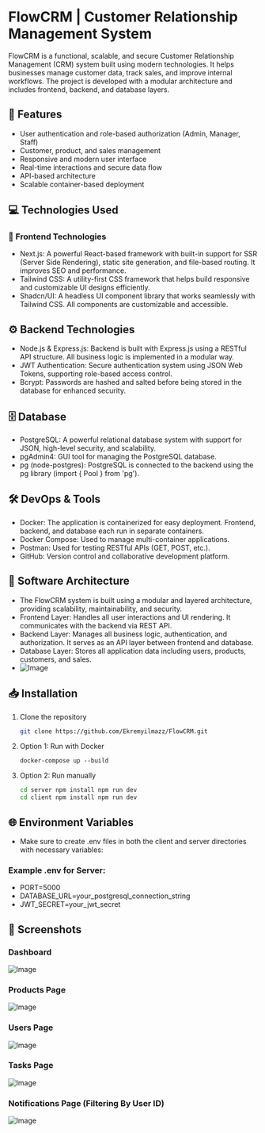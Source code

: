 # FlowCRM | Customer Relationship Management System
FlowCRM is a functional, scalable, and secure Customer Relationship Management (CRM) system built using modern technologies. 
It helps businesses manage customer data, track sales, and improve internal workflows. The project is developed with a modular architecture and includes frontend, backend, and database layers.

## 🚀 Features
- User authentication and role-based authorization (Admin, Manager, Staff)
- Customer, product, and sales management
- Responsive and modern user interface
- Real-time interactions and secure data flow
- API-based architecture
- Scalable container-based deployment

## 💻 Technologies Used

### 🧩 Frontend Technologies
- Next.js: A powerful React-based framework with built-in support for SSR (Server Side Rendering), static site generation, and file-based routing. It improves SEO and performance.
- Tailwind CSS: A utility-first CSS framework that helps build responsive and customizable UI designs efficiently.
- Shadcn/UI: A headless UI component library that works seamlessly with Tailwind CSS. All components are customizable and accessible.

## ⚙️ Backend Technologies
- Node.js & Express.js: Backend is built with Express.js using a RESTful API structure. All business logic is implemented in a modular way.
- JWT Authentication: Secure authentication system using JSON Web Tokens, supporting role-based access control.
- Bcrypt: Passwords are hashed and salted before being stored in the database for enhanced security.

## 🗄️ Database
- PostgreSQL: A powerful relational database system with support for JSON, high-level security, and scalability.
- pgAdmin4: GUI tool for managing the PostgreSQL database.
- pg (node-postgres): PostgreSQL is connected to the backend using the pg library (import { Pool } from 'pg').

## 🛠️ DevOps & Tools
- Docker: The application is containerized for easy deployment. Frontend, backend, and database each run in separate containers.
- Docker Compose: Used to manage multi-container applications.
- Postman: Used for testing RESTful APIs (GET, POST, etc.).
- GitHub: Version control and collaborative development platform.

## 🧱 Software Architecture
- The FlowCRM system is built using a modular and layered architecture, providing scalability, maintainability, and security.
- Frontend Layer: Handles all user interactions and UI rendering. It communicates with the backend via REST API.
- Backend Layer: Manages all business logic, authentication, and authorization. It serves as an API layer between frontend and database.
- Database Layer: Stores all application data including users, products, customers, and sales.
- ![Image](https://github.com/user-attachments/assets/cc7544f6-84b3-46a2-a475-0547f6b36e42)

## 📥 Installation

1. Clone the repository

   ```bash
   git clone https://github.com/Ekremyilmazz/FlowCRM.git
2. Option 1: Run with Docker
   ```
   docker-compose up --build
3. Option 2: Run manually
   ```bash
   cd server npm install npm run dev
   cd client npm install npm run dev

## 🌐 Environment Variables
- Make sure to create .env files in both the client and server directories with necessary variables:

### Example .env for Server:
- PORT=5000
- DATABASE_URL=your_postgresql_connection_string
- JWT_SECRET=your_jwt_secret

## 📸 Screenshots

### Dashboard
![Image](https://github.com/user-attachments/assets/763d7263-79d3-4a5e-853a-c713e74880b8)
### Products Page
![Image](https://github.com/user-attachments/assets/d20544b1-b973-4199-bb4e-102efb585ec4)
### Users Page
![Image](https://github.com/user-attachments/assets/3e48641f-39bf-464f-9915-50848c123fd3)
### Tasks Page
![Image](https://github.com/user-attachments/assets/ac2c4bc1-9a38-4b0e-b96e-c697f322fcc0)
### Notifications Page (Filtering By User ID)
![Image](https://github.com/user-attachments/assets/7ba97a40-7596-4452-a7df-5de7fc34ab61)
